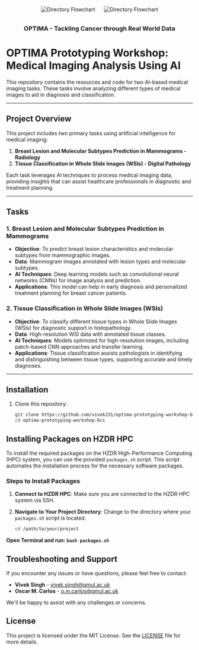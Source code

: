 
<div align="center">
    <img src="https://drive.google.com/uc?id=1OaByag8cg1N-H6szx_JSvnbCeqVsJgKU" alt="Directory Flowchart" style="margin: 10px;">
    <img src="https://drive.google.com/uc?id=1cGa-1p24f6Owupu8X54D_aCsmJU2BIVG" alt="Directory Flowchart" style="margin: 10px;">
    <h3>OPTIMA - Tackling Cancer through Real World Data</h3>
</div>

# OPTIMA Prototyping Workshop: Medical Imaging Analysis Using AI

This repository contains the resources and code for two AI-based medical imaging tasks. These tasks involve analyzing different types of medical images to aid in diagnosis and classification.

---

## Project Overview

This project includes two primary tasks using artificial intelligence for medical imaging:

1. **Breast Lesion and Molecular Subtypes Prediction in Mammograms - Radiology**
2. **Tissue Classification in Whole Slide Images (WSIs) - Digital Pathology**

Each task leverages AI techniques to process medical imaging data, providing insights that can assist healthcare professionals in diagnostic and treatment planning.

---

## Tasks

### 1. Breast Lesion and Molecular Subtypes Prediction in Mammograms

- **Objective**: To predict breast lesion characteristics and molecular subtypes from mammographic images.
- **Data**: Mammogram images annotated with lesion types and molecular subtypes.
- **AI Techniques**: Deep learning models such as convolutional neural networks (CNNs) for image analysis and prediction.
- **Applications**: This model can help in early diagnosis and personalized treatment planning for breast cancer patients.

### 2. Tissue Classification in Whole Slide Images (WSIs)

- **Objective**: To classify different tissue types in Whole Slide Images (WSIs) for diagnostic support in histopathology.
- **Data**: High-resolution WSI data with annotated tissue classes.
- **AI Techniques**: Models optimized for high-resolution images, including patch-based CNN approaches and transfer learning.
- **Applications**: Tissue classification assists pathologists in identifying and distinguishing between tissue types, supporting accurate and timely diagnoses.

---

## Installation

1. Clone this repository:
   ```bash
   git clone https://github.com/vivek231/optima-prototyping-workshop-bci.git
   cd optima-prototyping-workshop-bci

## Installing Packages on HZDR HPC

To install the required packages on the HZDR High-Performance Computing (HPC) system, you can use the provided `packages.sh` script. This script automates the installation process for the necessary software packages.

### Steps to Install Packages

1. **Connect to HZDR HPC**: Make sure you are connected to the HZDR HPC system via SSH.
   
2. **Navigate to Your Project Directory**: Change to the directory where your `packages.sh` script is located.
   ```bash
   cd /path/to/your/project

**Open Terminal and run: `bash packages.sh`**

## Troubleshooting and Support

If you encounter any issues or have questions, please feel free to contact:

- **Vivek Singh** - [vivek.singh@qmul.ac.uk](mailto:vivek.singh@qmul.ac.uk)
- **Oscar M. Carlos** - [o.m.carlos@qmul.ac.uk](mailto:o.m.carlos@qmul.ac.uk)

We'll be happy to assist with any challenges or concerns.


## License

This project is licensed under the MIT License. See the [LICENSE](LICENSE) file for more details.
